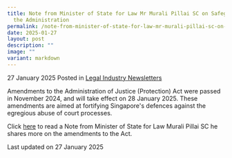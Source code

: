 ```yaml
---
title: Note from Minister of State for Law Mr Murali Pillai SC on Safeguarding
  the Administration
permalink: /note-from-minister-of-state-for-law-mr-murali-pillai-sc-on-safeguarding-the-administration/
date: 2025-01-27
layout: post
description: ""
image: ""
variant: markdown
---
```

27 January 2025 Posted in [Legal Industry Newsletters](/news/legal-industry-newsletters/)

Amendments to the Administration of Justice (Protection) Act were passed in November 2024, and will take effect on 28 January 2025. These amendments are aimed at fortifying Singapore's defences against the egregious abuse of court processes.

Click [here](/files/Note_from_Minister_of_State_for_Law_Mr_Murali_Pillai_SC_on_Safeguarding_the_Administration_of_Justice_in_Singapore.pdf) to read a Note from Minister of State for Law Murali Pillai SC he shares more on the amendments to the Act.

<p class="right-side-updated">Last updated on 27 January 2025</p>
